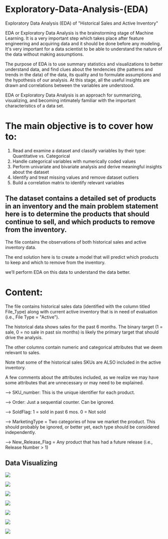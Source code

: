 # Exploratory-Data-Analysis-(EDA)
Exploratory Data Analysis (EDA) of "Historical Sales and Active Inventory"

EDA or Exploratory Data Analysis is the brainstorming stage of Machine Learning. It is a very important step which takes place after feature engineering and acquiring data and it should be done before any modeling. It's very important for a data scientist to be able to understand the nature of the data without making assumptions.

The purpose of EDA is to use summary statistics and visualizations to better understand data, and find clues about the tendencies (the patterns and trends in the data) of the data, its quality and to formulate assumptions and the hypothesis of our analysis. At this stage, all the useful insights are drawn and correlations between the variables are understood.

EDA or Exploratory Data Analysis is an approach for summarizing, visualizing, and becoming intimately familiar with the important characteristics of a data set.

# The main objective is to cover how to:
1. Read and examine a dataset and classify variables by their type: Quantitative vs. Categorical
2. Handle categorical variables with numerically coded values
3. Perform univariate and bivariate analysis and derive meaningful insights about the dataset
4. Identify and treat missing values and remove dataset outliers
5. Build a correlation matrix to identify relevant variables

## The dataset contains a detailed set of products in an inventory and the main problem statement here is to determine the products that should continue to sell, and which products to remove from the inventory.

The file contains the observations of both historical sales and active inventory data.

The end solution here is to create a model that will predict which products to keep and which to remove from the inventory.

we’ll perform EDA on this data to understand the data better.

# Content: 

The file contains historical sales data (identified with the column titled File_Type) along with current active inventory that is in need of evaluation (i.e., File Type = "Active").

The historical data shows sales for the past 6 months. The binary target (1 = sale, 0 = no sale in past six months) is likely the primary target that should drive the analysis.

The other columns contain numeric and categorical attributes that we deem relevant to sales.

Note that some of the historical sales SKUs are ALSO included in the active inventory.

A few comments about the attributes included, as we realize we may have some attributes that are unnecessary or may need to be explained.

--> SKU_number: This is the unique identifier for each product.

--> Order: Just a sequential counter. Can be ignored.

--> SoldFlag: 1 = sold in past 6 mos. 0 = Not sold

--> MarketingType = Two categories of how we market the product. This should probably be ignored, or better yet, each type should be considered independently.

--> New_Release_Flag = Any product that has had a future release (i.e., Release Number > 1)

## Data Visualizing

![](https://github.com/ShivankUdayawal/Exploratory-Data-Analysis-EDA-/blob/main/filetype.png)

![](https://github.com/ShivankUdayawal/Exploratory-Data-Analysis-EDA-/blob/main/marketingtype.png)

![](https://github.com/ShivankUdayawal/Exploratory-Data-Analysis-EDA-/blob/main/soldflag.png)

![](https://github.com/ShivankUdayawal/Exploratory-Data-Analysis-EDA-/blob/main/strengthfactor.png)


![](https://github.com/ShivankUdayawal/Exploratory-Data-Analysis-EDA-/blob/main/pairplot.png)


![](https://github.com/ShivankUdayawal/Exploratory-Data-Analysis-EDA-/blob/main/heatmap.png)


![](https://github.com/ShivankUdayawal/Exploratory-Data-Analysis-EDA-/blob/main/itemcount.png)

